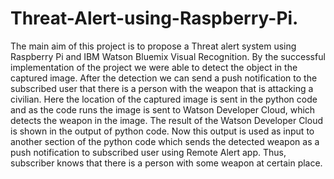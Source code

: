 # Threat-Alert-using-Raspberry-Pi.
The main aim of this project is to propose a Threat alert system using Raspberry Pi and IBM Watson Bluemix Visual Recognition. By the successful implementation of the project we were able to detect the object in the captured image. After the detection we can send a push notification to the subscribed user that there is a person with the weapon that is attacking a civilian. Here the location of the captured image is sent in the python code and as the code runs the image is sent to Watson Developer Cloud, which detects the weapon in the image. The result of the Watson Developer Cloud is shown in the output of python code. Now this output is used as input to another section of the python code which sends the detected weapon as a push notification to subscribed user using Remote Alert app. Thus, subscriber knows that there is a person with some weapon at certain place.
